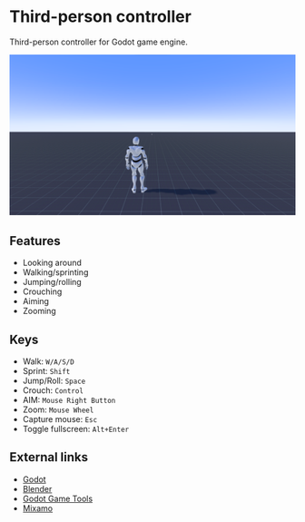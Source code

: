 # Third-person controller

Third-person controller for Godot game engine.

![Screenshot](assets/screenshot.png)

## Features

- Looking around
- Walking/sprinting
- Jumping/rolling
- Crouching
- Aiming
- Zooming

## Keys

- Walk: `W/A/S/D`
- Sprint: `Shift`
- Jump/Roll: `Space`
- Crouch: `Control`
- AIM: `Mouse Right Button`
- Zoom: `Mouse Wheel`
- Capture mouse: `Esc`
- Toggle fullscreen: `Alt+Enter`

## External links

- [Godot](https://godotengine.org/)
- [Blender](https://www.blender.org/)
- [Godot Game Tools](https://github.com/vini-guerrero/Godot_Game_Tools/)
- [Mixamo](https://www.mixamo.com/)
